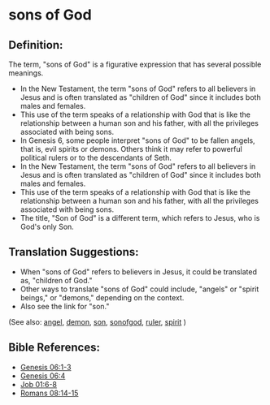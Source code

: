# sons of God #

## Definition: ##

The term, "sons of God" is a figurative expression that has several possible meanings.

* In the New Testament, the term "sons of God" refers to all believers in Jesus and is often translated as "children of God" since it includes both males and females.
* This use of the term speaks of a relationship with God that is like the relationship between a human son and his father, with all the privileges associated with being sons.
* In Genesis 6, some people interpret "sons of God" to be fallen angels, that is, evil spirits or demons. Others think it may refer to powerful political rulers or to the descendants of Seth.
* In the New Testament, the term "sons of God" refers to all believers in Jesus and is often translated as "children of God" since it includes both males and females.
* This use of the term speaks of a relationship with God that is like the relationship between a human son and his father, with all the privileges associated with being sons.
* The title, "Son of God" is a different term, which refers to Jesus, who is God's only Son.

## Translation Suggestions: ##

* When "sons of God" refers to believers in Jesus, it could be translated as, "children of God."
* Other ways to translate "sons of God" could include, "angels" or "spirit beings," or "demons," depending on the context.
* Also see the link for "son."
 

(See also: [angel](../kt/angel.md), [demon](../kt/demon.md), [son](../kt/son.md), [sonofgod](../kt/sonofgod.md), [ruler](../other/ruler.md), [spirit](../kt/spirit.md) )

## Bible References: ##

* [Genesis 06:1-3](https://door43.org/en/bible/notes/gen/06/01)
* [Genesis 06:4](https://door43.org/en/bible/notes/gen/06/04)
* [Job 01:6-8](https://door43.org/en/bible/notes/job/01/06)
* [Romans 08:14-15](https://door43.org/en/bible/notes/rom/08/14)

